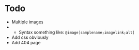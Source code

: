 # Todo

- Multiple images
- - Syntax something like: `@image[samplename;imagelink;alt]`
- Add css obviously
- Add 404 page
